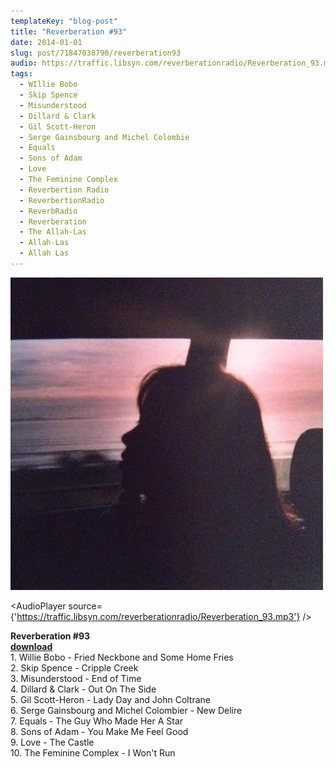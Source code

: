 ```yaml
---
templateKey: "blog-post"
title: "Reverberation #93"
date: 2014-01-01
slug: post/71847038790/reverberation93
audio: https://traffic.libsyn.com/reverberationradio/Reverberation_93.mp3
tags:
  - WIllie Bobo
  - Skip Spence
  - Misunderstood
  - Dillard & Clark
  - Gil Scott-Heron
  - Serge Gainsbourg and Michel Colombie
  - Equals
  - Sons of Adam
  - Love
  - The Feminine Complex
  - Reverbertion Radio
  - ReverbertionRadio
  - ReverbRadio
  - Reverberation
  - The Allah-Las
  - Allah-Las
  - Allah Las
---
```


![Reverberation #93](../images/c045169f4dbb2c8b5cb133c91e55f889d4e395c5abd8289760e87890b9d2c045.jpg)

<AudioPlayer source={'https://traffic.libsyn.com/reverberationradio/Reverberation_93.mp3'} />

<p><strong>Reverberation #93<br /></strong><strong><a href="https://traffic.libsyn.com/reverberationradio/Reverberation_93.mp3" title="download">download<br /></a></strong>1. Willie Bobo - Fried Neckbone and Some Home Fries<br />2. Skip Spence - Cripple Creek<br />3. Misunderstood - End of Time<br />4. Dillard &amp; Clark - Out On The Side<br />5. Gil Scott-Heron - Lady Day and John Coltrane<br />6. Serge Gainsbourg and Michel Colombier - New Delire<br />7. Equals - The Guy Who Made Her A Star<br />8. Sons of Adam - You Make Me Feel Good<br />9. Love - The Castle<br />10. The Feminine Complex - I Won't Run</p>
